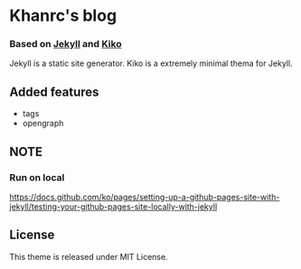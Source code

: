 # Khanrc's blog
### Based on [Jekyll](http://jekyllrb.com) and [Kiko](http://github.com/gfjaru/Kiko)
Jekyll is a static site generator. Kiko is a extremely minimal thema for Jekyll. 

## Added features
* tags
* opengraph

## NOTE

### Run on local

https://docs.github.com/ko/pages/setting-up-a-github-pages-site-with-jekyll/testing-your-github-pages-site-locally-with-jekyll



## License
This theme is released under MIT License.
